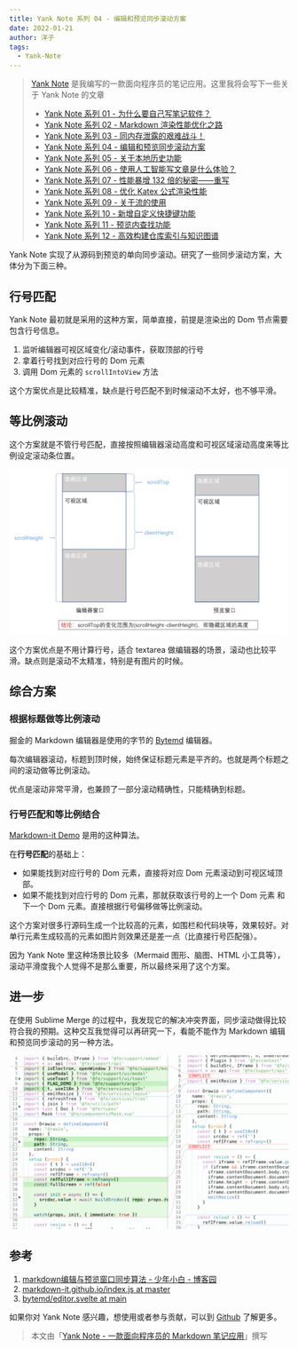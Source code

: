 ```yaml
---
title: Yank Note 系列 04 - 编辑和预览同步滚动方案
date: 2022-01-21
author: 洋子
tags:
  - Yank-Note
---
```


> [Yank Note](https://github.com/purocean/yn) 是我编写的一款面向程序员的笔记应用。这里我将会写下一些关于 Yank Note 的文章
> - [Yank Note 系列 01 - 为什么要自己写笔记软件？](/yank-note-01)
> - [Yank Note 系列 02 - Markdown 渲染性能优化之路](/yank-note-02)
> - [Yank Note 系列 03 - 同内存泄露的艰难战斗！](/yank-note-03)
> - [Yank Note 系列 04 - 编辑和预览同步滚动方案](/yank-note-04)
> - [Yank Note 系列 05 - 关于本地历史功能](/yank-note-05)
> - [Yank Note 系列 06 - 使用人工智能写文章是什么体验？](/yank-note-06)
> - [Yank Note 系列 07 - 性能暴增 132 倍的秘密——重写](/yank-note-07)
> - [Yank Note 系列 08 - 优化 Katex 公式渲染性能](/yank-note-08)
> - [Yank Note 系列 09 - 关于流的使用](/yank-note-09)
> - [Yank Note 系列 10 - 新增自定义快捷键功能](/yank-note-10)
> - [Yank Note 系列 11 - 预览内查找功能](/yank-note-11)
> - [Yank Note 系列 12 - 高效构建仓库索引与知识图谱](/yank-note-12)

Yank Note 实现了从源码到预览的单向同步滚动。研究了一些同步滚动方案，大体分为下面三种。

## 行号匹配

Yank Note 最初就是采用的这种方案，简单直接，前提是渲染出的 Dom 节点需要包含行号信息。

1. 监听编辑器可视区域变化/滚动事件，获取顶部的行号
2. 拿着行号找到对应行号的 Dom 元素
3. 调用 Dom 元素的 `scrollIntoView` 方法

这个方案优点是比较精准，缺点是行号匹配不到时候滚动不太好，也不够平滑。

## 等比例滚动

这个方案就是不管行号匹配，直接按照编辑器滚动高度和可视区域滚动高度来等比例设定滚动条位置。

![Img](./FILES/2022-01-21-yank-note-04.md/5f8d2dea.png)

这个方案优点是不用计算行号，适合 textarea 做编辑器的场景，滚动也比较平滑。缺点则是滚动不太精准，特别是有图片的时候。

## 综合方案

### 根据标题做等比例滚动

掘金的 Markdown 编辑器是使用的字节的 [Bytemd](https://github.com/bytedance/bytemd) 编辑器。

每次编辑器滚动，标题到顶时候，始终保证标题元素是平齐的。也就是两个标题之间的滚动做等比例滚动。

优点是滚动非常平滑，也兼顾了一部分滚动精确性，只能精确到标题。

### 行号匹配和等比例结合

[Markdown-it Demo](https://markdown-it.github.io/) 是用的这种算法。

在**行号匹配**的基础上：

- 如果能找到对应行号的 Dom 元素，直接将对应 Dom 元素滚动到可视区域顶部。
- 如果不能找到对应行号的 Dom 元素，那就获取该行号的上一个 Dom 元素 和下一个 Dom 元素。直接根据行号偏移做等比例滚动。

这个方案对很多行源码生成一个比较高的元素，如围栏和代码块等，效果较好。对单行元素生成较高的元素如图片则效果还是差一点（比直接行号匹配强）。

因为 Yank Note 里这种场景比较多（Mermaid 图形、脑图、HTML 小工具等），滚动平滑度我个人觉得不是那么重要，所以最终采用了这个方案。

## 进一步

在使用 Sublime Merge 的过程中，我发现它的解决冲突界面，同步滚动做得比较符合我的预期。这种交互我觉得可以再研究一下，看能不能作为 Markdown 编辑和预览同步滚动的另一种方法。

![Img](./FILES/2022-01-21-yank-note-04.md/eac0b991.png)

## 参考

1. [markdown编辑与预览窗口同步算法 - 少年小白 - 博客园](https://www.cnblogs.com/so-easy/p/12154477.html)
2. [markdown-it.github.io/index.js at master](https://github.com/markdown-it/markdown-it.github.io/blob/master/index.js#L13419)
3. [bytemd/editor.svelte at main](https://github.com/bytedance/bytemd/blob/main/packages/bytemd/src/editor.svelte#L262)

如果你对 Yank Note 感兴趣，想使用或者参与贡献，可以到 [Github](https://github.com/purocean/yn) 了解更多。

> 本文由「[Yank Note - 一款面向程序员的 Markdown 笔记应用](https://github.com/purocean/yn)」撰写
